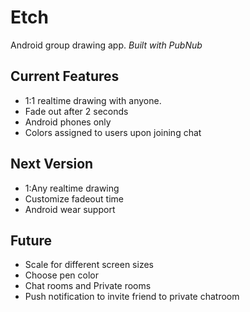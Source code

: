 # Etch
Android group drawing app.
_Built with PubNub_

## Current Features
- 1:1 realtime drawing with anyone.
- Fade out after 2 seconds
- Android phones only
- Colors assigned to users upon joining chat

## Next Version
- 1:Any realtime drawing
- Customize fadeout time
- Android wear support

## Future
- Scale for different screen sizes
- Choose pen color
- Chat rooms and Private rooms
- Push notification to invite friend to private chatroom
